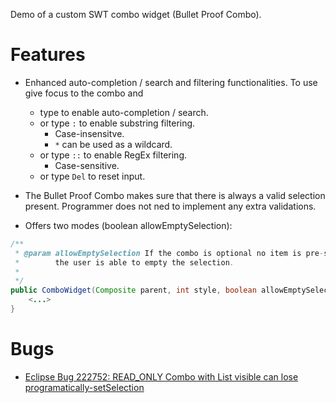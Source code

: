 Demo of a custom SWT combo widget (Bullet Proof Combo).

# Features

* Enhanced auto-completion / search and filtering functionalities. To
use give focus to the combo and
  * type to enable auto-completion / search.
  * or type `:` to enable substring filtering.
    * Case-insensitve.
    * `*` can be used as a wildcard.
  * or type `::` to enable RegEx filtering.
    * Case-sensitive.
  * or type `Del` to reset input.

* The Bullet Proof Combo makes sure that there is always a valid
selection present. Programmer does not ned to implement any extra
validations.

* Offers two modes (boolean allowEmptySelection): 

```Java
/**
 * @param allowEmptySelection If the combo is optional no item is pre-selected and
 *        the user is able to empty the selection.
 *
 */
public ComboWidget(Composite parent, int style, boolean allowEmptySelection) {
	<...>
}
```

# Bugs

* [Eclipse Bug 222752: READ_ONLY Combo with List visible can lose programatically-setSelection](https://bugs.eclipse.org/bugs/show_bug.cgi?id=222752)

